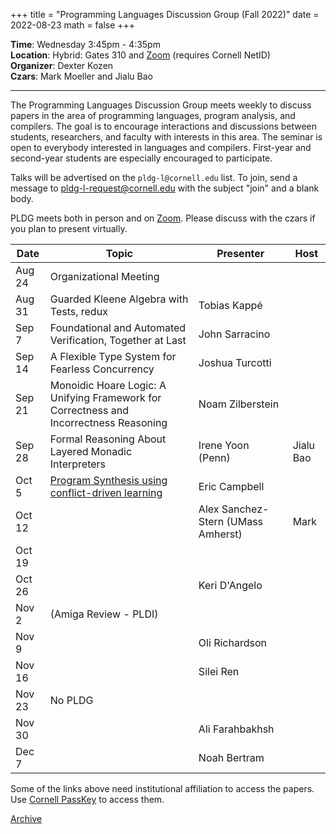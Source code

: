 +++
title = "Programming Languages Discussion Group (Fall 2022)"
date = 2022-08-23
math = false
+++

**Time**: Wednesday 3:45pm - 4:35pm <br/>
**Location**: Hybrid: Gates 310 and [Zoom][] (requires Cornell NetID) <br/>
**Organizer**: Dexter Kozen <br/>
**Czars**: Mark Moeller and Jialu Bao

---

The Programming Languages Discussion Group meets weekly to discuss papers in the
area of programming languages, program analysis, and compilers. The goal is to
encourage interactions and discussions between students, researchers, and
faculty with interests in this area. The seminar is open to everybody interested
in languages and compilers. First-year and second-year students are especially encouraged to participate. 



Talks will be advertised on the `pldg-l@cornell.edu` list. To join, send a
message to [pldg-l-request@cornell.edu][join-pldg] with the subject "join" and a
blank body.

PLDG meets both in person and on [Zoom][]. Please discuss with the czars if you
plan to present virtually.


| Date    | Topic                  | Presenter      | Host |
|---------|------------------------|----------------|------|
| Aug 24  | Organizational Meeting |                |      |
| Aug 31  | Guarded Kleene Algebra with Tests, redux | Tobias Kappé |      |
| Sep 7   | Foundational and Automated Verification, Together at Last                      | John Sarracino |      |
| Sep 14  | A Flexible Type System for Fearless Concurrency    | Joshua Turcotti  |      |
| Sep 21  | Monoidic Hoare Logic: A Unifying Framework for Correctness and Incorrectness Reasoning | Noam Zilberstein |      |
| Sep 28  | Formal Reasoning About Layered Monadic Interpreters | Irene Yoon (Penn) | Jialu Bao  |
| Oct 5   | [Program Synthesis using conflict-driven learning][synth] | Eric Campbell   |      |
| Oct 12  |                        | Alex Sanchez-Stern (UMass Amherst) | Mark |
| Oct 19  |                        |                |      |
| Oct 26  |                        | Keri D'Angelo  |      |
| Nov 2   | (Amiga Review - PLDI)  |                |      |
| Nov 9   |                        | Oli Richardson |      |
| Nov 16  |                        | Silei Ren |      |
| Nov 23  | No PLDG                |                |      |
| Nov 30  |                        | Ali Farahbakhsh |      |
| Dec 7   |                        | Noah Bertram   |      |


Some of the links above need institutional affiliation to access the papers.
Use [Cornell PassKey](https://www.library.cornell.edu/services/apps/passkey)
to access them.

[Archive](../)

[join-pldg]: mailto:pldg-l-request@cornell.edu?subject=join
[zoom]: https://cornell.zoom.us/j/231639869?pwd=UHNVcnY3ZXVydk5pcTRyQk5ncEhJZz09
[synth]:https://dl.acm.org/doi/10.1145/3192366.3192382
